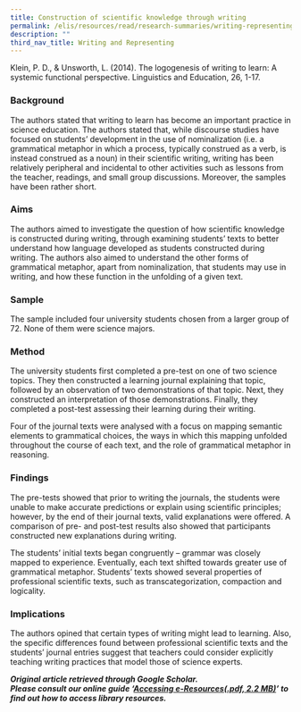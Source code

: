 ```yaml
---
title: Construction of scientific knowledge through writing
permalink: /elis/resources/read/research-summaries/writing-representing/construction-of-scientific-knowledge/
description: ""
third_nav_title: Writing and Representing
---
```

Klein, P. D., & Unsworth, L. (2014). The logogenesis of writing to learn: A systemic functional perspective. Linguistics and Education, 26, 1-17.

### Background

The authors stated that writing to learn has become an important practice in science education. The authors stated that, while discourse studies have focused on students’ development in the use of nominalization (i.e. a grammatical metaphor in which a process, typically construed as a verb, is instead construed as a noun) in their scientific writing, writing has been relatively peripheral and incidental to other activities such as lessons from the teacher, readings, and small group discussions. Moreover, the samples have been rather short.  
  
### Aims

The authors aimed to investigate the question of how scientific knowledge is constructed during writing, through examining students’ texts to better understand how language developed as students constructed during writing. The authors also aimed to understand the other forms of grammatical metaphor, apart from nominalization, that students may use in writing, and how these function in the unfolding of a given text.  
  
### Sample

The sample included four university students chosen from a larger group of 72. None of them were science majors.  
  
### Method

The university students first completed a pre-test on one of two science topics. They then constructed a learning journal explaining that topic, followed by an observation of two demonstrations of that topic. Next, they constructed an interpretation of those demonstrations. Finally, they completed a post-test assessing their learning during their writing.  
  
Four of the journal texts were analysed with a focus on mapping semantic elements to grammatical choices, the ways in which this mapping unfolded throughout the course of each text, and the role of grammatical metaphor in reasoning.  
  
### Findings

The pre-tests showed that prior to writing the journals, the students were unable to make accurate predictions or explain using scientific principles; however, by the end of their journal texts, valid explanations were offered. A comparison of pre- and post-test results also showed that participants constructed new explanations during writing.  
  
The students’ initial texts began congruently – grammar was closely mapped to experience. Eventually, each text shifted towards greater use of grammatical metaphor. Students’ texts showed several properties of professional scientific texts, such as transcategorization, compaction and logicality.  
  
### Implications

The authors opined that certain types of writing might lead to learning. Also, the specific differences found between professional scientific texts and the students’ journal entries suggest that teachers could consider explicitly teaching writing practices that model those of science experts.  
  
_**Original article retrieved through Google Scholar.**_  
**_Please consult our online guide ‘[Accessing e-Resources(.pdf, 2.2 MB)](https://academyofsingaporeteachers-moe-edu-sg-admin.cwp.sg/elis/resources/read/research-summaries/writing-and-representing/18e45074-6b1b-4ac7-811f-1a8da16c4f81 "Accessing e-Resources")’ to find out how to access library resources._**